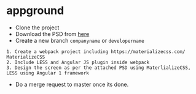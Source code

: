 # appground

- Clone the project
- Download the PSD from [here](https://s3-ap-southeast-2.amazonaws.com/pooltrackr-apk/psd.zip)
- Create a new branch `companyname` or `developername`

```
1. Create a webpack project including https://materializecss.com/ MaterializeCSS
2. Include LESS and Angular JS plugin inside webpack
3. Design the screen as per the attached PSD using MaterlializeCSS, LESS using Angular 1 framework
```
- Do a merge request to master once its done.
